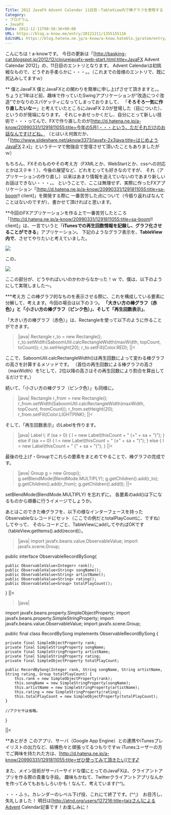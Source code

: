 ```yaml
---
Title: 2012 JavaFX Advent Calendar 11日目・TableView内で棒グラフを表現する
Category:
- プログラム
- JavaFX
Date: 2012-12-11T00:58:36+09:00
URL: https://blog.a-know.me/entry/20121211/1355155116
EditURL: https://blog.hatena.ne.jp/a-know/a-know.hateblo.jp/atom/entry/12921228815727979268
---
```



こんにちは！a-knowです。
今日の更新は「[http://basking-cat.blogspot.jp/2012/12/clojurejavafx-web-start.html:title=JavaFX Advent Calendar 2012]」の、11日目のエントリとなります。
Advent Calendarは初挑戦なもので、どうぞお手柔らかに・・・。。（これまでの皆様のエントリで、既に尻込みしてますｗ）



** 僕とJavaFX
僕とJavaFXとの関わりを簡単に申し上げさせて頂きますと。。
ちょうど1年ほど前、趣味で作っていたSwingアプリケーションが“改造につぐ改造”でかなりのスパゲッティになってしまっておりまして、
「<span class="deco" style="font-weight:bold;">そろそろ一気に作り直したいなー</span>」と考えていたところにJavaFX 2.0が登場した（目についた）、というのが発端になります。
それじゃあせっかくだし、自分にとって新しい技術で・・・ってんで、FXで作り直したのが[http://d.hatena.ne.jp/a-know/20990331/1291811055:title=今年の5月]・・・という、ただそれだけのお話なんですけどね。
（とはいえ何故だか、「[http://www.slideshare.net/aknow3373/javafx-2x3java:title=はじめようJavaFX 2.x]」というテーマで勉強会で登壇させて頂いたこともありましたがｗ）


もちろん、FXそのものやその考え方（FXMLとか、WebStartとか、cssへの対応とかはステキ！）、今後の展望など、どれをとっても好きなのですが、
それ（アプリケーションの作り直し）以来はあまり情報を追えていないのであまり新しいお話はできない・・・。。
ということで、ここは無理せず、実際に作ったFXアプリケーション「[http://d.hatena.ne.jp/a-know/20990331/1291811055:title=sa-boom!! client]」を開発する際に
一番苦労した点について（今振り返ればなんてことはないのですが）、書かせて頂ければと思います。



**今回のFXアプリケーションを作る上で一番苦労したところ
「[http://d.hatena.ne.jp/a-know/20990331/1291811055:title=sa-boom!! client]」は、一言でいうと「<span class="deco" style="font-weight:bold;">iTunesでの再生回数情報を記録し、グラフ化させることができる</span>」アプリケーション。
下記のようなグラフ表示を、<span class="deco" style="font-weight:bold;">TableView内で</span>、させてやりたいと考えていました。


<img src="http://lh6.ggpht.com/b3e5UGQXnDWm2lbsWROqp7GaTXLvOdKimShT5Q_aYALvxhfTqB4uBrKKavmlAETPgZzUVlcPXFRax6MD2mdDGg=s720">


この、


<img src="http://lh5.ggpht.com/v-TRMfhCZHU4lPvWsICCAvYuN1LILiyMYEEuOhS1RNcU0m9v05OrkcxKcXAYa8ywRxXHGKLExs1ifp0F4CNfoZiz=s110">


ここの部分が、どうやればいいのかわからなかった！ｗ
で、僕は、以下のようにして実現しました〜。



***考え方
この棒グラフ的なものを表示させる際に、これを構成している要素に分解して、考えます。今回の場合は以下の３つ。
<span class="deco" style="font-weight:bold;">「大きい方の棒グラフ（赤色）」と「小さい方の棒グラフ（ピンク色）」、そして「再生回数表示」</span>。


「大きい方の棒グラフ（赤色）」は、Rectangleを使って以下のように作ることができます。


>|java|
Rectangle r_to = new Rectangle();
r_to.setWidth(SaboomUtil.calcRectangleWidth(maxWidth, topCount, toCount));
r_to.setHeight(20);
r_to.setFill(Color.RED);
||<


ここで、SaboomUtil.calcRectangleWidth()は再生回数によって変わる棒グラフの高さを計算するメソッドです。
（首位の再生回数による棒グラフの高さ（maxWidth）を1として、2位以降の高さはその再生回数により割合を算出してるだけです。）


続いて、「小さい方の棒グラフ（ピンク色）」も同様に。


>|java|
Rectangle r_from = new Rectangle();
r_from.setWidth(SaboomUtil.calcRectangleWidth(maxWidth, topCount, fromCount));
r_from.setHeight(20);
r_from.setFill(Color.LIGHTPINK);
||<


そして、「再生回数表示」のLabelを作ります。


>|java|
Label l;
if (sa > 0) {
    l = new Label(thisCount + " (+" + sa + ")");
} else if (sa == 0) {
    l = new Label(thisCount + " (±" + sa + ")");
} else {
    l = new Label(thisCount + " (" + sa + ")");
}
||<


最後の仕上げ・Groupでこれらの要素をまとめてやることで、棒グラフの完成です。


>|java|
Group g = new Group();
g.setBlendMode(BlendMode.MULTIPLY);
g.getChildren().add(r_to);
g.getChildren().add(r_from);
g.getChildren().add(l);
||<


setBlendMode(BlendMode.MULTIPLY) を忘れずに。
各要素のadd()は下になるものから順番に行うイメージでしょうか。



あとはこのできた棒グラフを、以下の様なインターフェースを持ったObservableなレコードにセット（ここでの例だとtotalPlayCountに、ですね）してやって、
そのレコードごと、TableViewにaddしてやればOKです（tableView.getItems().add(record)）。



>|java|
import javafx.beans.value.ObservableValue;
import javafx.scene.Group;

public interface ObservableRecordBySong{

    public ObservableValue<Integer> rank();
    public ObservableValue<String> songName();
    public ObservableValue<String> artistName();
    public ObservableValue<String> rating();
    public ObservableValue<Group> totalPlayCount();
}
||<



>|java|

import javafx.beans.property.SimpleObjectProperty;
import javafx.beans.property.SimpleStringProperty;
import javafx.beans.value.ObservableValue;
import javafx.scene.Group;

public final class RecordBySong implements ObservableRecordBySong {

    private final SimpleObjectProperty rank;
    private final SimpleStringProperty songName;
    private final SimpleStringProperty artistName;
    private final SimpleStringProperty rating;
    private final SimpleObjectProperty totalPlayCount;

    public RecordBySong(Integer rank, String songName, String artistName, String rating, Group totalPlayCount) {
        this.rank = new SimpleObjectProperty(rank);
        this.songName = new SimpleStringProperty(songName);
        this.artistName = new SimpleStringProperty(artistName);
        this.rating = new SimpleStringProperty(rating);
        this.totalPlayCount = new SimpleObjectProperty(totalPlayCount);
    }

    //アクセサは省略。
}

||<



**あとがき
このアプリ、サーバ（Google App Engine）との連携やiTunesプレイリストの出力など、結構色々と頑張ってるつもりですｗ
iTunesユーザーの方でご興味を持たれた方は、[http://d.hatena.ne.jp/a-know/20990331/1291811055:title=ぜひ使ってみて頂きたい]です♪


また、メイン技術がサーバーサイドな僕にとってのJavaFXは、クライアントアプリを作る際の貴重な手段。
趣味もかねて、Twitterクライアントアプリなんかを作ってみてもおもしろいかも！なんて、考えています(^^)。



・・・ふぅ。カレンダーのレベル下げ役、これにて終了です。(^^;)　お目汚し、失礼しました！
明日は[http://atnd.org/users/127216:title=taizさん]によるAdvent Calendar記事です！お楽しみに！
